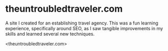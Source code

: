 # theuntroubledtraveler.com

A site I created for an establishing travel agency. This was a fun learning experience, specifically around SEO, as I saw tangible improvements in my skills and learned several new techniques.

<theuntroubledtraveler.com>
